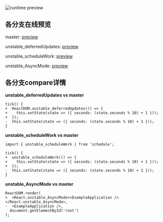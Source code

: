 
![runtime preview](http://oss.normalhamal.online/6f2b0d359e947124e35daafc52757465.jpeg)

## 各分支在线预览

master: [preview](https://react-fiber-learning.normalhamal.now.sh/)

unstable_deferredUpdates: [preview](https://react-fiber-learning-baawfkagd.now.sh/)

unstable_scheduleWork: [preview](https://react-fiber-learning-2ul1bful4.now.sh/)

unstable_AsyncMode: [preview](https://react-fiber-learning-ivlzpk2gv.now.sh/)

## 各分支compare详情

**unstable_deferredUpdates vs master**

```
tick() {
+  ReactDOM.unstable_deferredUpdates(() => {
+    this.setState(state => ({ seconds: (state.seconds % 10) + 1 }));
+  });
-  this.setState(state => ({ seconds: (state.seconds % 10) + 1 }));
}
```

**unstable_scheduleWork vs master**

```
import { unstable_scheduleWork } from 'schedule';

tick() {
+  unstable_scheduleWork(() => {
+    this.setState(state => ({ seconds: (state.seconds % 10) + 1 }));
+  });
-  this.setState(state => ({ seconds: (state.seconds % 10) + 1 }));
}
```

**unstable_AsyncMode vs master**

```
ReactDOM.render(
+  <React.unstable_AsyncMode><ExampleApplication /></React.unstable_AsyncMode>,
-  <ExampleApplication />,
  document.getElementById('root')
);
```
